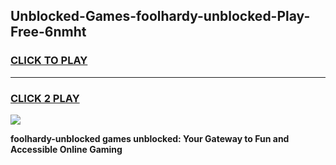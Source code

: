 
## Unblocked-Games-foolhardy-unblocked-Play-Free-6nmht
<h3>
<a href="https://premium76.site?title=foolhardy-unblocked&ref=23A">CLICK TO PLAY</a></h3>
<hr>

<h3>
<a href="https://premium76.site?title=foolhardy-unblocked&ref=23A">CLICK 2 PLAY</a>
  
</h3>

<a href="https://premium76.site?title=foolhardy-unblocked&ref=23A"><img src="https://clearcache.store/games.png"></a>


**foolhardy-unblocked games unblocked: Your Gateway to Fun and Accessible Online Gaming**
